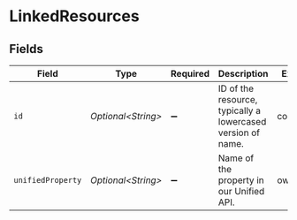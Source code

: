 # LinkedResources


## Fields

| Field                                                       | Type                                                        | Required                                                    | Description                                                 | Example                                                     |
| ----------------------------------------------------------- | ----------------------------------------------------------- | ----------------------------------------------------------- | ----------------------------------------------------------- | ----------------------------------------------------------- |
| `id`                                                        | *Optional\<String>*                                         | :heavy_minus_sign:                                          | ID of the resource, typically a lowercased version of name. | companies                                                   |
| `unifiedProperty`                                           | *Optional\<String>*                                         | :heavy_minus_sign:                                          | Name of the property in our Unified API.                    | owner_id                                                    |
